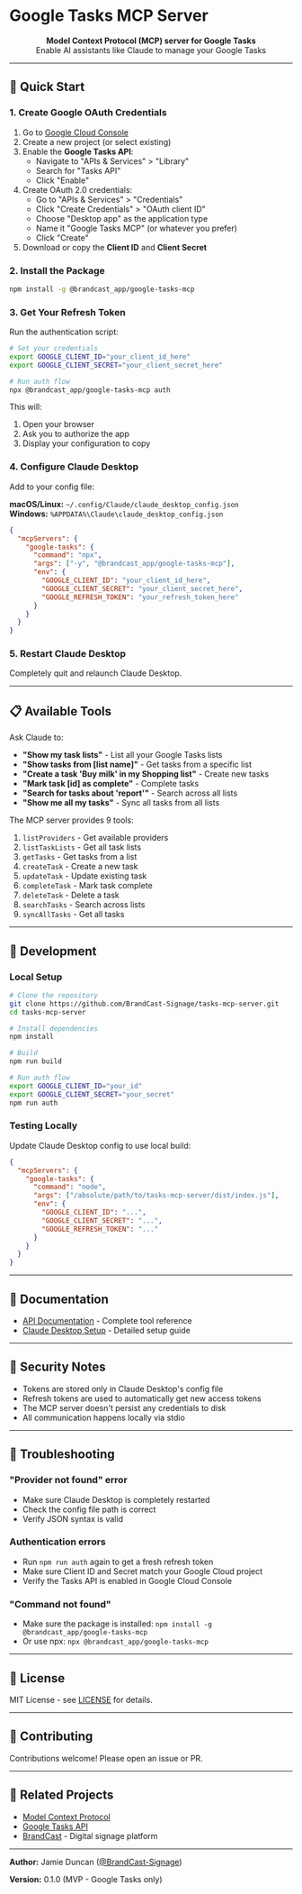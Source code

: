 # Google Tasks MCP Server

<p align="center">
  <strong>Model Context Protocol (MCP) server for Google Tasks</strong><br>
  Enable AI assistants like Claude to manage your Google Tasks
</p>

---

## 🚀 Quick Start

### 1. Create Google OAuth Credentials

1. Go to [Google Cloud Console](https://console.cloud.google.com/)
2. Create a new project (or select existing)
3. Enable the **Google Tasks API**:
   - Navigate to "APIs & Services" > "Library"
   - Search for "Tasks API"
   - Click "Enable"
4. Create OAuth 2.0 credentials:
   - Go to "APIs & Services" > "Credentials"
   - Click "Create Credentials" > "OAuth client ID"
   - Choose "Desktop app" as the application type
   - Name it "Google Tasks MCP" (or whatever you prefer)
   - Click "Create"
5. Download or copy the **Client ID** and **Client Secret**

### 2. Install the Package

```bash
npm install -g @brandcast_app/google-tasks-mcp
```

### 3. Get Your Refresh Token

Run the authentication script:

```bash
# Set your credentials
export GOOGLE_CLIENT_ID="your_client_id_here"
export GOOGLE_CLIENT_SECRET="your_client_secret_here"

# Run auth flow
npx @brandcast_app/google-tasks-mcp auth
```

This will:
1. Open your browser
2. Ask you to authorize the app
3. Display your configuration to copy

### 4. Configure Claude Desktop

Add to your config file:

**macOS/Linux:** `~/.config/Claude/claude_desktop_config.json`  
**Windows:** `%APPDATA%\Claude\claude_desktop_config.json`

```json
{
  "mcpServers": {
    "google-tasks": {
      "command": "npx",
      "args": ["-y", "@brandcast_app/google-tasks-mcp"],
      "env": {
        "GOOGLE_CLIENT_ID": "your_client_id_here",
        "GOOGLE_CLIENT_SECRET": "your_client_secret_here",
        "GOOGLE_REFRESH_TOKEN": "your_refresh_token_here"
      }
    }
  }
}
```

### 5. Restart Claude Desktop

Completely quit and relaunch Claude Desktop.

---

## 📋 Available Tools

Ask Claude to:

- **"Show my task lists"** - List all your Google Tasks lists
- **"Show tasks from [list name]"** - Get tasks from a specific list
- **"Create a task 'Buy milk' in my Shopping list"** - Create new tasks
- **"Mark task [id] as complete"** - Complete tasks
- **"Search for tasks about 'report'"** - Search across all lists
- **"Show me all my tasks"** - Sync all tasks from all lists

The MCP server provides 9 tools:
1. `listProviders` - Get available providers
2. `listTaskLists` - Get all task lists
3. `getTasks` - Get tasks from a list
4. `createTask` - Create a new task
5. `updateTask` - Update existing task
6. `completeTask` - Mark task complete
7. `deleteTask` - Delete a task
8. `searchTasks` - Search across lists
9. `syncAllTasks` - Get all tasks

---

## 🔧 Development

### Local Setup

```bash
# Clone the repository
git clone https://github.com/BrandCast-Signage/tasks-mcp-server.git
cd tasks-mcp-server

# Install dependencies
npm install

# Build
npm run build

# Run auth flow
export GOOGLE_CLIENT_ID="your_id"
export GOOGLE_CLIENT_SECRET="your_secret"
npm run auth
```

### Testing Locally

Update Claude Desktop config to use local build:

```json
{
  "mcpServers": {
    "google-tasks": {
      "command": "node",
      "args": ["/absolute/path/to/tasks-mcp-server/dist/index.js"],
      "env": {
        "GOOGLE_CLIENT_ID": "...",
        "GOOGLE_CLIENT_SECRET": "...",
        "GOOGLE_REFRESH_TOKEN": "..."
      }
    }
  }
}
```

---

## 📖 Documentation

- [API Documentation](./docs/API.md) - Complete tool reference
- [Claude Desktop Setup](./docs/CLAUDE_DESKTOP_SETUP.md) - Detailed setup guide

---

## 🔐 Security Notes

- Tokens are stored only in Claude Desktop's config file
- Refresh tokens are used to automatically get new access tokens
- The MCP server doesn't persist any credentials to disk
- All communication happens locally via stdio

---

## 🐛 Troubleshooting

### "Provider not found" error
- Make sure Claude Desktop is completely restarted
- Check the config file path is correct
- Verify JSON syntax is valid

### Authentication errors
- Run `npm run auth` again to get a fresh refresh token
- Make sure Client ID and Secret match your Google Cloud project
- Verify the Tasks API is enabled in Google Cloud Console

### "Command not found"  
- Make sure the package is installed: `npm install -g @brandcast_app/google-tasks-mcp`
- Or use npx: `npx @brandcast_app/google-tasks-mcp`

---

## 📄 License

MIT License - see [LICENSE](LICENSE) for details.

---

## 👥 Contributing

Contributions welcome! Please open an issue or PR.

---

## 🔗 Related Projects

- [Model Context Protocol](https://modelcontextprotocol.io/)
- [Google Tasks API](https://developers.google.com/tasks)
- [BrandCast](https://brandcast.app) - Digital signage platform

---

**Author:** Jamie Duncan ([@BrandCast-Signage](https://github.com/BrandCast-Signage))

**Version:** 0.1.0 (MVP - Google Tasks only)
